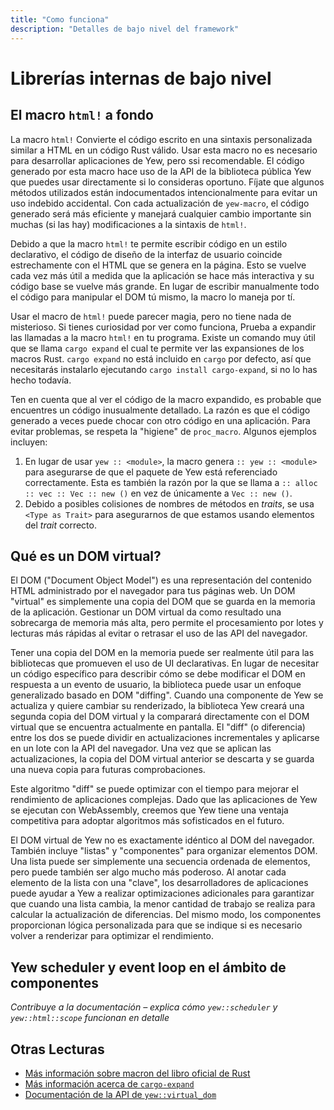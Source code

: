 ```yaml
---
title: "Como funciona"
description: "Detalles de bajo nivel del framework"
---
```


# Librerías internas de bajo nivel

## El macro `html!` a fondo

La macro `html!` Convierte el código escrito en una sintaxis personalizada similar a HTML en un código Rust válido. Usar esta macro no es necesario para desarrollar aplicaciones de Yew, pero ssi recomendable. El código generado por esta macro hace uso de la API de la biblioteca pública Yew que puedes usar directamente si lo consideras oportuno. Fíjate que algunos métodos utilizados están indocumentados intencionalmente para evitar un uso indebido accidental. Con cada actualización de `yew-macro`, el código generado será más eficiente y manejará cualquier cambio importante sin muchas (si las hay) modificaciones a la sintaxis de `html!`.

Debido a que la macro `html!` te permite escribir código en un estilo declarativo, el código de diseño de la interfaz de usuario coincide estrechamente con el HTML que se genera en la página. Esto se vuelve cada vez más útil a medida que la aplicación se hace más interactiva y su código base se vuelve más grande. En lugar de escribir manualmente todo el código para manipular el DOM tú mismo, la macro lo maneja por tí.

Usar el macro de `html!` puede parecer magia, pero no tiene nada de misterioso. Si tienes curiosidad por ver como funciona, Prueba a expandir las llamadas a la macro `html!` en tu programa. Existe un comando muy útil que se llama `cargo expand` el cual te permite ver las expansiones de los macros Rust. `cargo expand` no está incluido en `cargo` por defecto, así que necesitarás instalarlo ejecutando `cargo install cargo-expand`, si no lo has hecho todavía.

Ten en cuenta que al ver el código de la macro expandido, es probable que encuentres un código inusualmente detallado. La razón es que el código generado a veces puede chocar con otro código en una aplicación. Para evitar problemas, se respeta la "higiene" de `proc_macro`. Algunos ejemplos incluyen:

1. En lugar de usar `yew :: <module>`, la macro genera `:: yew :: <module>` para asegurarse de que el paquete de Yew está referenciado correctamente. Esta es también la razón por la que se llama a `:: alloc :: vec :: Vec :: new ()` en vez de únicamente a `Vec :: new ()`.
2. Debido a posibles colisiones de nombres de métodos en *traits*, se usa `<Type as Trait>` para asegurarnos de que estamos usando elementos del *trait* correcto.

## Qué es un DOM virtual?

El DOM ("Document Object Model") es una representación del contenido HTML administrado por el navegador para tus páginas web. Un DOM "virtual" es simplemente una copia del DOM que se guarda en la memoria de la aplicación. Gestionar un DOM virtual da como resultado una sobrecarga de memoria más alta, pero permite el procesamiento por lotes y lecturas más rápidas al evitar o retrasar el uso de las API del navegador.

Tener una copia del DOM en la memoria puede ser realmente útil para las bibliotecas que promueven el uso de UI declarativas. En lugar de necesitar un código específico para describir cómo se debe modificar el DOM en respuesta a un evento de usuario, la biblioteca puede usar un enfoque generalizado basado en DOM "diffing". Cuando una componente de Yew se actualiza y quiere cambiar su renderizado, la biblioteca Yew creará una segunda copia del DOM virtual y la comparará directamente con el DOM virtual que se encuentra actualmente en pantalla. El "diff" (o diferencia) entre los dos se puede dividir en actualizaciones incrementales y aplicarse en un lote con la API del navegador. Una vez que se aplican las actualizaciones, la copia del DOM virtual anterior se descarta y se guarda una nueva copia para futuras comprobaciones.

Este algoritmo "diff" se puede optimizar con el tiempo para mejorar el rendimiento de aplicaciones complejas. Dado que las aplicaciones de Yew se ejecutan con WebAssembly, creemos que Yew tiene una ventaja competitiva para adoptar algoritmos más sofisticados en el futuro.

El DOM virtual de Yew no es exactamente idéntico al DOM del navegador. También incluye "listas" y "componentes" para organizar elementos DOM. Una lista puede ser simplemente una secuencia ordenada de elementos, pero puede también ser algo mucho más poderoso. Al anotar cada elemento de la lista con una "clave", los desarrolladores de aplicaciones puede ayudar a Yew a realizar optimizaciones adicionales para garantizar que cuando una lista cambia, la menor cantidad de trabajo se realiza para calcular la actualización de diferencias. Del mismo modo, los componentes proporcionan lógica personalizada para que se indique si es necesario volver a renderizar para optimizar el rendimiento.

## Yew scheduler y event loop en el ámbito de componentes

*Contribuye a la documentación – explica cómo `yew::scheduler` y `yew::html::scope` funcionan en detalle*

## Otras Lecturas
* [Más información sobre macron del libro oficial de Rust](https://doc.rust-lang.org/stable/book/ch19-06-macros.html)
* [Más información acerca de `cargo-expand`](https://github.com/dtolnay/cargo-expand)
* [Documentación de la API de `yew::virtual_dom`](https://docs.rs/yew/*/yew/virtual_dom/index.html)
